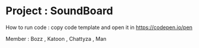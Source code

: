 # Project : SoundBoard

How to run code : copy code template and open it in https://codepen.io/pen

Member : Bozz , Katoon , Chattyza , Man
